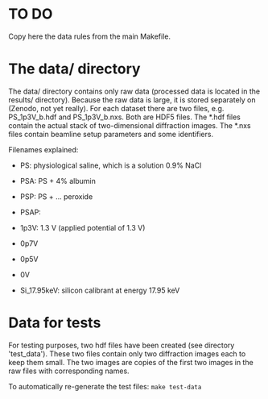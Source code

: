 # TO DO

Copy here the data rules from the main Makefile.

# The data/ directory

The data/ directory contains only raw data (processed data is located in the
results/ directory).  Because the raw data is large, it is stored separately on
(Zenodo, not yet really).  For each dataset there are two files,
e.g. PS_1p3V_b.hdf and PS_1p3V_b.nxs.  Both are HDF5 files.  The *.hdf files
contain the actual stack of two-dimensional diffraction images.  The *.nxs files
contain beamline setup parameters and some identifiers.


Filenames explained:

* PS: physiological saline, which is a solution 0.9% NaCl
* PSA: PS + 4% albumin
* PSP: PS + ... peroxide
* PSAP:

* 1p3V: 1.3 V (applied potential of 1.3 V)
* 0p7V
* 0p5V
* 0V

* Si_17.95keV: silicon calibrant at energy 17.95 keV


# Data for tests

For testing purposes, two hdf files have been created (see directory
'test_data').  These two files contain only two diffraction images each to keep
them small.  The two images are copies of the first two images in the raw files
with corresponding names.

To automatically re-generate the test files: `make test-data`
